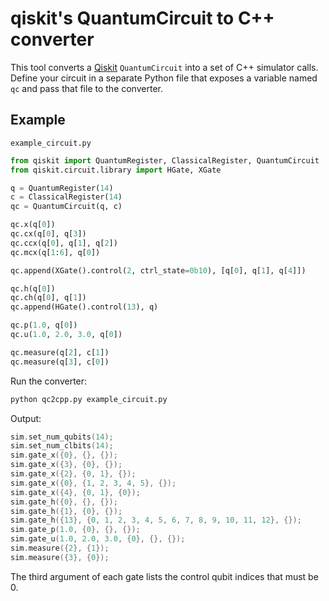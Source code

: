 # qiskit's QuantumCircuit to C++ converter

This tool converts a [Qiskit](https://qiskit.org/) ``QuantumCircuit`` into a set
of C++ simulator calls.  Define your circuit in a separate Python file that
exposes a variable named ``qc`` and pass that file to the converter.

## Example

`example_circuit.py`

```python
from qiskit import QuantumRegister, ClassicalRegister, QuantumCircuit
from qiskit.circuit.library import HGate, XGate

q = QuantumRegister(14)
c = ClassicalRegister(14)
qc = QuantumCircuit(q, c)

qc.x(q[0])
qc.cx(q[0], q[3])
qc.ccx(q[0], q[1], q[2])
qc.mcx(q[1:6], q[0])

qc.append(XGate().control(2, ctrl_state=0b10), [q[0], q[1], q[4]])

qc.h(q[0])
qc.ch(q[0], q[1])
qc.append(HGate().control(13), q)

qc.p(1.0, q[0])
qc.u(1.0, 2.0, 3.0, q[0])

qc.measure(q[2], c[1])
qc.measure(q[3], c[0])
```

Run the converter:

```bash
python qc2cpp.py example_circuit.py
```

Output:

```c++
sim.set_num_qubits(14);
sim.set_num_clbits(14);
sim.gate_x({0}, {}, {});
sim.gate_x({3}, {0}, {});
sim.gate_x({2}, {0, 1}, {});
sim.gate_x({0}, {1, 2, 3, 4, 5}, {});
sim.gate_x({4}, {0, 1}, {0});
sim.gate_h({0}, {}, {});
sim.gate_h({1}, {0}, {});
sim.gate_h({13}, {0, 1, 2, 3, 4, 5, 6, 7, 8, 9, 10, 11, 12}, {});
sim.gate_p(1.0, {0}, {}, {});
sim.gate_u(1.0, 2.0, 3.0, {0}, {}, {});
sim.measure({2}, {1});
sim.measure({3}, {0});
```

The third argument of each gate lists the control qubit indices that must be 0.

